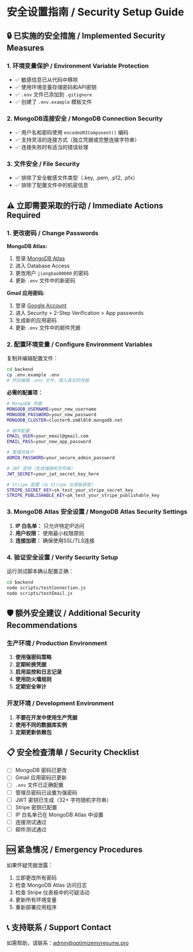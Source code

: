 # 安全设置指南 / Security Setup Guide

## 🔒 已实施的安全措施 / Implemented Security Measures

### 1. 环境变量保护 / Environment Variable Protection
- ✅ 敏感信息已从代码中移除
- ✅ 使用环境变量存储密码和API密钥
- ✅ `.env` 文件已添加到 `.gitignore`
- ✅ 创建了 `.env.example` 模板文件

### 2. MongoDB连接安全 / MongoDB Connection Security
- ✅ 用户名和密码使用 `encodeURIComponent()` 编码
- ✅ 支持灵活的连接方式（独立凭据或完整连接字符串）
- ✅ 连接失败时有适当的错误处理

### 3. 文件安全 / File Security
- ✅ 排除了安全敏感文件类型（.key, .pem, .p12, .pfx）
- ✅ 排除了配置文件中的机密信息

## ⚠️ 立即需要采取的行动 / Immediate Actions Required

### 1. 更改密码 / Change Passwords
**MongoDB Atlas:**
1. 登录 [MongoDB Atlas](https://cloud.mongodb.com/)
2. 进入 Database Access
3. 更改用户 `jiangbao00000` 的密码
4. 更新 `.env` 文件中的新密码

**Gmail 应用密码:**
1. 登录 [Google Account](https://myaccount.google.com/)
2. 进入 Security > 2-Step Verification > App passwords
3. 生成新的应用密码
4. 更新 `.env` 文件中的邮件凭据

### 2. 配置环境变量 / Configure Environment Variables

复制并编辑配置文件：
```bash
cd backend
cp .env.example .env
# 然后编辑 .env 文件，填入真实的凭据
```

**必需的配置项：**
```bash
# MongoDB 凭据
MONGODB_USERNAME=your_new_username
MONGODB_PASSWORD=your_new_password
MONGODB_CLUSTER=cluster0.zm8l0l0.mongodb.net

# 邮件配置
EMAIL_USER=your_email@gmail.com
EMAIL_PASS=your_new_app_password

# 管理员账户
ADMIN_PASSWORD=your_secure_admin_password

# JWT 密钥（生成强随机字符串）
JWT_SECRET=your_jwt_secret_key_here

# Stripe 配置（从 Stripe 仪表板获取）
STRIPE_SECRET_KEY=sk_test_your_stripe_secret_key
STRIPE_PUBLISHABLE_KEY=pk_test_your_stripe_publishable_key
```

### 3. MongoDB Atlas 安全设置 / MongoDB Atlas Security Settings
1. **IP 白名单：** 只允许特定IP访问
2. **用户权限：** 使用最小权限原则
3. **连接加密：** 确保使用SSL/TLS连接

### 4. 验证安全设置 / Verify Security Setup
运行测试脚本确认配置正确：
```bash
cd backend
node scripts/testConnection.js
node scripts/testEmail.js
```

## 🛡️ 额外安全建议 / Additional Security Recommendations

### 生产环境 / Production Environment
1. **使用强密码策略**
2. **定期轮换凭据**
3. **启用监控和日志记录**
4. **使用防火墙规则**
5. **定期安全审计**

### 开发环境 / Development Environment
1. **不要在开发中使用生产凭据**
2. **使用不同的数据库实例**
3. **定期更新依赖包**

## 📋 安全检查清单 / Security Checklist

- [ ] MongoDB 密码已更改
- [ ] Gmail 应用密码已更新
- [ ] `.env` 文件已正确配置
- [ ] 管理员密码已设置为强密码
- [ ] JWT 密钥已生成（32+ 字符随机字符串）
- [ ] Stripe 密钥已配置
- [ ] IP 白名单已在 MongoDB Atlas 中设置
- [ ] 连接测试通过
- [ ] 邮件测试通过

## 🆘 紧急情况 / Emergency Procedures

如果怀疑凭据泄露：
1. 立即更改所有密码
2. 检查 MongoDB Atlas 访问日志
3. 检查 Stripe 仪表板中的可疑活动
4. 更新所有环境变量
5. 重新部署应用程序

## 📞 支持联系 / Support Contact

如需帮助，请联系：admin@optimizemyresume.pro